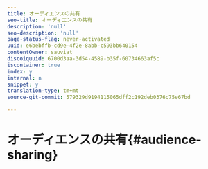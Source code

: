 ```yaml
---
title: オーディエンスの共有
seo-title: オーディエンスの共有
description: 'null'
seo-description: 'null'
page-status-flag: never-activated
uuid: e6bebffb-cd9e-4f2e-8abb-c593bb640154
contentOwner: sauviat
discoiquuid: 6700d3aa-3d54-4589-b35f-60734663af5c
iscontainer: true
index: y
internal: n
snippet: y
translation-type: tm+mt
source-git-commit: 579329d9194115065dff2c192deb0376c75e67bd

---
```



# オーディエンスの共有{#audience-sharing}


